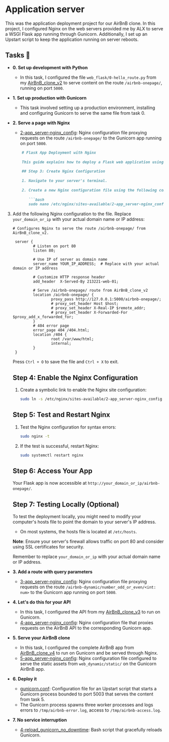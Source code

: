 # Application server

This was the application deployment project for our AirBnB clone. In this
project, I configured Nginx on the web servers provided me by ALX
to serve a WSGI Flask app running through Gunicorn. Additionally, I set up an
Upstart script to keep the application running on server reboots.

## Tasks :page_with_curl:

* **0. Set up development with Python**
  * In this task, I configured the file `web_flask/0-hello_route.py` from my
  [AirBnB_clone_v2](https://github.com/aysuarex/AirBnB_clone_v2) to serve content
  on the route `/airbnb-onepage/`, running on port `5000`.

* **1. Set up production with Gunicorn**
  * This task involved setting up a production environment, installing and configuring
  Gunicorn to serve the same file from task 0.

* **2. Serve a page with Nginx**
  * [2-app_server-nginx_config](./2-app_server-nginx_config): Nginx configuration file
  proxying requests on the route `/airbnb-onepage/` to the Gunicorn app running on
  port `5000`.



   ```markdown
       # Flask App Deployment with Nginx
       
       This guide explains how to deploy a Flask web application using Nginx as a reverse proxy server. This setup will enable your Flask app to be accessible via a specific route and port, and Nginx will handle the communication between the internet and your app.
       
       ## Step 3: Create Nginx Configuration
       
       1. Navigate to your server's terminal.
       
       2. Create a new Nginx configuration file using the following command:
       
          ```bash
          sudo nano /etc/nginx/sites-available/2-app_server-nginx_config
     ```

3. Add the following Nginx configuration to the file. Replace `your_domain_or_ip` with your actual domain name or IP address:

   ```nginx
   # Configures Nginx to serve the route /airbnb-onepage/ from AirBnB_clone_v2.

    server {
            # Listen on port 80
            listen 80;
        
            # Use IP of server as domain name
            server_name YOUR_IP_ADDRESS;  # Replace with your actual domain or IP address
    
            # Customize HTTP response header
            add_header  X-Served-By 213221-web-01;
    
            # Serve /airbnb-onepage/ route from AirBnB_clone_v2
            location /airbnb-onepage/ {
                    proxy_pass http://127.0.0.1:5000/airbnb-onepage/;
                    # proxy_set_header Host $host;
                    # proxy_set_header X-Real-IP $remote_addr;
                    # proxy_set_header X-Forwarded-For $proxy_add_x_forwarded_for;
            }
            # 404 error page
            error_page 404 /404.html;
            location /404 {
                    root /var/www/html;
                    internal;
            }
    }
   ```

   Press `Ctrl + O` to save the file and `Ctrl + X` to exit.

     ## Step 4: Enable the Nginx Configuration
     
     1. Create a symbolic link to enable the Nginx site configuration:
     
        ```bash
        sudo ln -s /etc/nginx/sites-available/2-app_server-nginx_config /etc/nginx/sites-enabled/
        ```
     
     ## Step 5: Test and Restart Nginx
     
     1. Test the Nginx configuration for syntax errors:
     
        ```bash
        sudo nginx -t
        ```
     
     2. If the test is successful, restart Nginx:
     
        ```bash
        sudo systemctl restart nginx
        ```
     
     ## Step 6: Access Your App
     
     Your Flask app is now accessible at `http://your_domain_or_ip/airbnb-onepage/`.
     
     ## Step 7: Testing Locally (Optional)
     
     To test the deployment locally, you might need to modify your computer's hosts file to point the domain to your server's IP address.
     
     - On most systems, the hosts file is located at `/etc/hosts`.
     
     **Note**: Ensure your server's firewall allows traffic on port 80 and consider using SSL certificates for security.
     
     
     Remember to replace `your_domain_or_ip` with your actual domain name or IP address.

* **3. Add a route with query parameters**
  * [3-app_server-nginx_config](./3-app_server-nginx_config): Nginx configuration file
  proxying requests on the route `/airbnb-dynamic/number_odd_or_even/<int: num>` to the
  Gunicorn app running on port `5000`.

* **4. Let's do this for your API**
  * In this task, I configured the API from my [AirBnB_clone_v3](https://github.com/Tijani1402/AirBnB_clone_v31) to run on Gunicorn.
  * [4-app_server-nginx_config](./4-app_server-nginx_config): Nginx configuration file
  that proxies requests on the AirBnB API to the corresponding Gunicorn app.

* **5. Serve your AirBnB clone**
  * In this task, I configured the complete AirBnB app from [AirBnB_clone_v4](https://github.com/aysuarex/AirBnB_clone_v4) to run on Gunicorn and be served through Nginx.
  * [5-app_server-nginx_config](./5-app_server-nginx_config): Nginx configuration file
  configured to serve the static assets from `web_dynamic/static/` on the Gunicorn AirBnB
  app.

* **6. Deploy it**
  * [gunicorn.conf](./gunicorn.conf): Configuration file for an Upstart script that starts a
  Gunicorn process bounded to port 5003 that serves the content from task 5.
  * The Gunicorn process spawns three worker processes and logs errors to `/tmp/airbnb-error.log`,
  access to `/tmp/airbnb-access.log`.

* **7. No service interruption**
  * [4-reload_gunicorn_no_downtime](./4-reload_gunicorn_no_downtime): Bash script that gracefully
  reloads Gunicorn.
